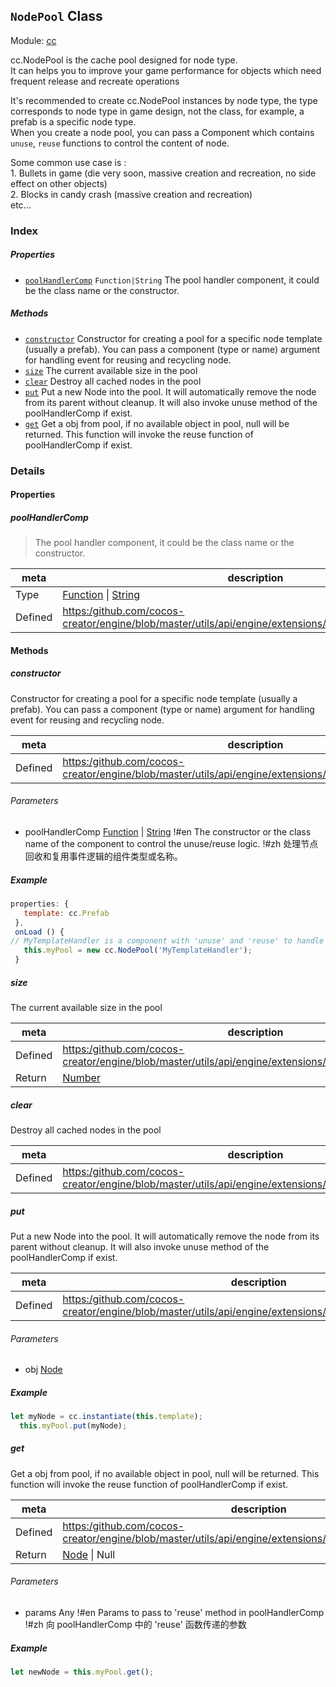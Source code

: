 ## `NodePool` Class



Module: [cc](../modules/cc.md)




cc.NodePool is the cache pool designed for node type.<br/>
 It can helps you to improve your game performance for objects which need frequent release and recreate operations<br/>

It's recommended to create cc.NodePool instances by node type, the type corresponds to node type in game design, not the class,
for example, a prefab is a specific node type. <br/>
When you create a node pool, you can pass a Component which contains `unuse`, `reuse` functions to control the content of node.<br/>

Some common use case is :<br/>
     1. Bullets in game (die very soon, massive creation and recreation, no side effect on other objects)<br/>
     2. Blocks in candy crash (massive creation and recreation)<br/>
     etc...

### Index

##### Properties

  - [`poolHandlerComp`](#poolhandlercomp) `Function|String` The pool handler component, it could be the class name or the constructor.



##### Methods

  - [`constructor`](#constructor) Constructor for creating a pool for a specific node template (usually a prefab). You can pass a component (type or name) argument for handling event for reusing and recycling node.
  - [`size`](#size) The current available size in the pool
  - [`clear`](#clear) Destroy all cached nodes in the pool
  - [`put`](#put) Put a new Node into the pool.
It will automatically remove the node from its parent without cleanup.
It will also invoke unuse method of the poolHandlerComp if exist.
  - [`get`](#get) Get a obj from pool, if no available object in pool, null will be returned.
This function will invoke the reuse function of poolHandlerComp if exist.



### Details


#### Properties


##### poolHandlerComp

> The pool handler component, it could be the class name or the constructor.

| meta | description |
|------|-------------|
| Type | <a href="https://developer.mozilla.org/en/JavaScript/Reference/Global_Objects/Function" class="crosslink external" target="_blank">Function</a> &#124; <a href="https://developer.mozilla.org/en/JavaScript/Reference/Global_Objects/String" class="crosslink external" target="_blank">String</a> |
| Defined | [https:/github.com/cocos-creator/engine/blob/master/utils/api/engine/extensions/ccpool/CCNodePool.js:75](https:/github.com/cocos-creator/engine/blob/master/utils/api/engine/extensions/ccpool/CCNodePool.js#L75) |






<!-- Method Block -->
#### Methods


##### constructor

Constructor for creating a pool for a specific node template (usually a prefab). You can pass a component (type or name) argument for handling event for reusing and recycling node.

| meta | description |
|------|-------------|
| Defined | [https:/github.com/cocos-creator/engine/blob/master/utils/api/engine/extensions/ccpool/CCNodePool.js:56](https:/github.com/cocos-creator/engine/blob/master/utils/api/engine/extensions/ccpool/CCNodePool.js#L56) |

###### Parameters
- poolHandlerComp <a href="https://developer.mozilla.org/en/JavaScript/Reference/Global_Objects/Function" class="crosslink external" target="_blank">Function</a> &#124; <a href="https://developer.mozilla.org/en/JavaScript/Reference/Global_Objects/String" class="crosslink external" target="_blank">String</a> !#en The constructor or the class name of the component to control the unuse/reuse logic. !#zh 处理节点回收和复用事件逻辑的组件类型或名称。

##### Example

```js
properties: {
   template: cc.Prefab
 },
 onLoad () {
// MyTemplateHandler is a component with 'unuse' and 'reuse' to handle events when node is reused or recycled.
   this.myPool = new cc.NodePool('MyTemplateHandler');
 }
```

##### size

The current available size in the pool

| meta | description |
|------|-------------|
| Defined | [https:/github.com/cocos-creator/engine/blob/master/utils/api/engine/extensions/ccpool/CCNodePool.js:87](https:/github.com/cocos-creator/engine/blob/master/utils/api/engine/extensions/ccpool/CCNodePool.js#L87) |
| Return 		 | <a href="https://developer.mozilla.org/en/JavaScript/Reference/Global_Objects/Number" class="crosslink external" target="_blank">Number</a> 



##### clear

Destroy all cached nodes in the pool

| meta | description |
|------|-------------|
| Defined | [https:/github.com/cocos-creator/engine/blob/master/utils/api/engine/extensions/ccpool/CCNodePool.js:97](https:/github.com/cocos-creator/engine/blob/master/utils/api/engine/extensions/ccpool/CCNodePool.js#L97) |



##### put

Put a new Node into the pool.
It will automatically remove the node from its parent without cleanup.
It will also invoke unuse method of the poolHandlerComp if exist.

| meta | description |
|------|-------------|
| Defined | [https:/github.com/cocos-creator/engine/blob/master/utils/api/engine/extensions/ccpool/CCNodePool.js:110](https:/github.com/cocos-creator/engine/blob/master/utils/api/engine/extensions/ccpool/CCNodePool.js#L110) |

###### Parameters
- obj <a href="../classes/Node.html" class="crosslink">Node</a> 

##### Example

```js
let myNode = cc.instantiate(this.template);
  this.myPool.put(myNode);
```

##### get

Get a obj from pool, if no available object in pool, null will be returned.
This function will invoke the reuse function of poolHandlerComp if exist.

| meta | description |
|------|-------------|
| Defined | [https:/github.com/cocos-creator/engine/blob/master/utils/api/engine/extensions/ccpool/CCNodePool.js:138](https:/github.com/cocos-creator/engine/blob/master/utils/api/engine/extensions/ccpool/CCNodePool.js#L138) |
| Return 		 | <a href="../classes/Node.html" class="crosslink">Node</a> &#124; Null 

###### Parameters
- params Any !#en Params to pass to 'reuse' method in poolHandlerComp !#zh 向 poolHandlerComp 中的 'reuse' 函数传递的参数

##### Example

```js
let newNode = this.myPool.get();
```


